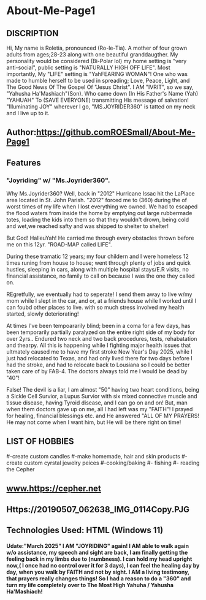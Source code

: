# About-Me-Page1

## DISCRIPTION 
Hi, My name is  Roletia, pronounced (Ro-le-Tia). A mother of four grown adults from ages;28-23 along with one beautiful granddaugther. My personality would be considered (Bi-Polar lol) my home setting is "very anti-social", public setting is "NATURALLY HIGH OFF LIFE". Most importantly, My "LIFE" setting is "YahFEARING WOMAN"! One who was made to humble herself to be used in spreading; Love, Peace, Light, and The Good News Of The Gospel Of "Jesus Christ". I AM "IVRIT", so we say, "Yahusha Ha'Mashiach"(Son). Who came down (In His Father's Name (Yah) "YAHUAH"  To (SAVE EVERYONE) transmitting His message of salvation! "Illuminating JOY" wherever I go, "MS.JOYRIDER360" is tatted on my neck and I live up to it.


## Author:https://github.comROESmall/About-Me-Page1 


## Features

### "Joyriding" w/ "Ms.Joyrider360".
Why Ms.Joyrider360? Well, back in "2012" Hurricane Issac hit the LaPlace area located in St. John Parish. "2012" forced me to (360) during the of worst times of my life when I lost everything we owned. We had to escaped the flood waters from inside the home by emptying out large rubbermade totes, loading the kids into them so that they wouldn't drown, being cold and wet,we reached safty and was shipped to shelter to shelter! 

But God! HalleuYah! He carried me through every obstacles thrown before me on this 12yr. "ROAD-MAP called LIFE". 

During these tramatic 12 years; my four childern and I were homeless 12 times runing from house to house; went through plenty of jobs and quick hustles, sleeping in cars, along with multiple hospital stays/E.R visits, no financial assistance, no family to call on because I was the one they called on. 

REgretfully, we eventually had to seperate! I send them away to live w/my mom while I slept in the car, and or, at a friends house while I worked until I can foubd other places to live. with so much stress involved my health started, slowly deteriorating!

At times I've been tempoararily blind; been in a coma for a few days, has been temporarily partially paralyzed on the entire right side of my body for over 2yrs.. Endured two neck and two back procedures, tests, rehabatation and thearpy. All this is happening while I fighting major health issues that ultmately caused me to have my first stroke New Year's Day 2025, while I just had relocated to Texas, and had only lived there for two days before I had the stroke, and had to relocate back to Lousiana so I could be better taken care of by FAB-4. The doctors always told me I would be dead by "40"! 

False! The devil is a liar, I am almost "50" having two heart conditions, being a Sickle Cell Survior, a Lupus Survior with six mixed connective muscle and tissue disease, having Tyroid disease, and I can go on and on! But, man when them doctors gave up on me, all I had left was my "FAITH"! I prayed for healing, financial blessings etc. and He answered "ALL OF MY PRAYERS! He may not come when I want him, but He will be there right on time!



## LIST OF HOBBIES
#-create custom candles 
#-make homemade, hair and skin products
#-create custom cyrstal jewelry peices 
#-cooking/baking
#- fishing
#- reading the Cepher


## www.https://cepher.net

## Https://20190507_062638_IMG_0114Copy.PJG

## Technologies Used: HTML (Windows 11)


#### Udate:"March 2025" I AM "JOYRIDING" again! I AM able to walk again w/o assistance, my speech and sight are back, I am finally getting the feeling back in my limbs due to (numbness). I can hold my head upright now,( I once had no control over it for 3 days), I can feel the healing day by day, when you walk by FAITH and not by sight. I AM a living testimony, that prayers really changes things! So I had a reason to do a "360" and turn my life completely over to The Most High Yahuha / Yahusha Ha'Mashiach! 






